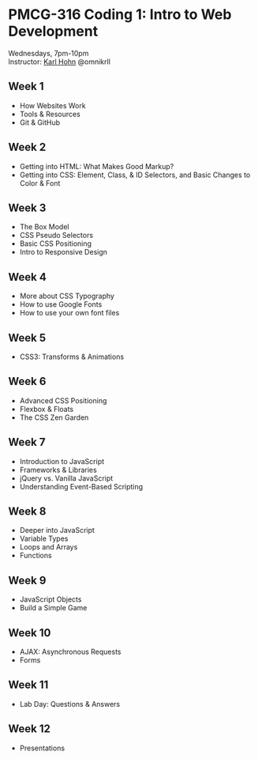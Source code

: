 # PMCG-316 Coding 1: Intro to Web Development
Wednesdays, 7pm-10pm  
Instructor: [Karl Hohn](http://omnikrll.github.io) @omnikrll

## Week 1
* How Websites Work
* Tools & Resources
* Git & GitHub  

## Week 2
* Getting into HTML: What Makes Good Markup?
* Getting into CSS: Element, Class, & ID Selectors, and Basic Changes to Color & Font

## Week 3
* The Box Model
* CSS Pseudo Selectors
* Basic CSS Positioning
* Intro to Responsive Design

## Week 4
* More about CSS Typography
* How to use Google Fonts
* How to use your own font files

## Week 5
* CSS3: Transforms & Animations

## Week 6
* Advanced CSS Positioning
* Flexbox & Floats
* The CSS Zen Garden

## Week 7
* Introduction to JavaScript
* Frameworks & Libraries
* jQuery vs. Vanilla JavaScript
* Understanding Event-Based Scripting

## Week 8
* Deeper into JavaScript
* Variable Types
* Loops and Arrays
* Functions

## Week 9
* JavaScript Objects
* Build a Simple Game

## Week 10
* AJAX: Asynchronous Requests
* Forms

## Week 11
* Lab Day: Questions & Answers

## Week 12
* Presentations
